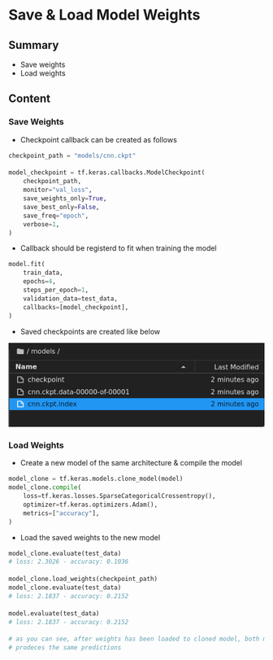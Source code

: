 # Save & Load Model Weights

## Summary

- Save weights
- Load weights

## Content

### Save Weights

- Checkpoint callback can be created as follows

```python
checkpoint_path = "models/cnn.ckpt"

model_checkpoint = tf.keras.callbacks.ModelCheckpoint(
    checkpoint_path,
    monitor="val_loss",
    save_weights_only=True,
    save_best_only=False,
    save_freq="epoch",
    verbose=1,
)
```

- Callback should be registerd to fit when training the model

```python
model.fit(
    train_data,
    epochs=4,
    steps_per_epoch=1,
    validation_data=test_data,
    callbacks=[model_checkpoint],
)
```

- Saved checkpoints are created like below

![saved checkpoints](../../../assets/2024-01-18-18-57-04.png)

### Load Weights

- Create a new model of the same architecture & compile the model

```python
model_clone = tf.keras.models.clone_model(model)
model_clone.compile(
    loss=tf.keras.losses.SparseCategoricalCrossentropy(),
    optimizer=tf.keras.optimizers.Adam(),
    metrics=["accuracy"],
)
```

- Load the saved weights to the new model

```python
model_clone.evaluate(test_data)
# loss: 2.3026 - accuracy: 0.1036

model_clone.load_weights(checkpoint_path)
model_clone.evaluate(test_data)
# loss: 2.1837 - accuracy: 0.2152

model.evaluate(test_data)
# loss: 2.1837 - accuracy: 0.2152

# as you can see, after weights has been loaded to cloned model, both models
# prodeces the same predictions
```
